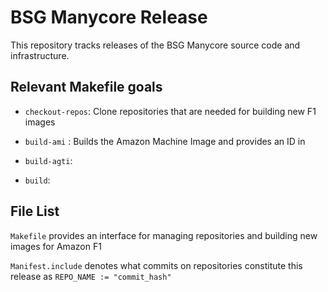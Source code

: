# BSG Manycore Release

This repository tracks releases of the BSG Manycore source code and
infrastructure.

## Relevant Makefile goals

* `checkout-repos`: Clone repositories that are needed for building new F1
    images

* `build-ami` : Builds the Amazon Machine Image and provides an ID in <TODO
    INSERT FILE HERE>

* `build-agti`:

* `build`:

## File List

`Makefile` provides an interface for managing repositories and building new
images for Amazon F1

`Manifest.include` denotes what commits on repositories constitute this
release as `REPO_NAME := "commit_hash"`

